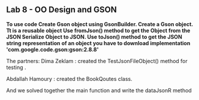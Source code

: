 ## Lab 8 - OO Design and GSON

**To use code Create Gson object using GsonBuilder.
Create a Gson object.
Tt is a reusable object Use fromJson() method to get the Object from the JSON Serialize Object to JSON.
Use toJson() method to get the JSON string representation of an object you have to download implementation 'com.google.code.gson:gson:2.8.8'**

The partners:
Dima Zeklam : created the TestJsonFileObject() method for testing .

Abdallah Hamoury : created the BookQoutes class.

And we solved together the main function and write the dataJsonR method